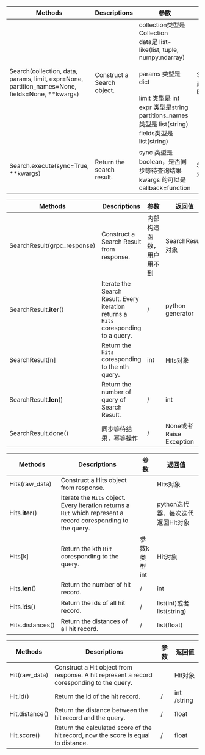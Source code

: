 | Methods                                                      | Descriptions               | 参数                                                         | 返回值                        |
| ------------------------------------------------------------ | -------------------------- | ------------------------------------------------------------ | ----------------------------- |
| Search(collection, data, params, limit, expr=None, partition_names=None, fields=None, **kwargs) | Construct a Search object. | collection类型是 Collection<br />data是 list-like(list, tuple, numpy.ndarray)<br /><br />params 类型是 dict<br /><br />limit 类型是 int <br />expr 类型是string<br />partitions_names类型是 list(string)<br />fields类型是list(string) | Search对象或者Raise Exception |
| Search.execute(sync=True, **kwargs)                          | Return the search result.  | sync 类型是boolean，是否同步等待查询结果<br />kwargs 的可以是 callback=function | SearchResult对象              |


| Methods                     | Descriptions                                                 | 参数                     | 返回值                  |
| --------------------------- | ------------------------------------------------------------ | ------------------------ | ----------------------- |
| SearchResult(grpc_response) | Construct a Search Result from response.                     | 内部构造函数，用户用不到 | SearchResult对象        |
| SearchResult.__iter__()     | Iterate the Search Result. Every iteration returns a `Hits` coresponding to a query. | /                        | python generator        |
| SearchResult[n]             | Return the `Hits` coresponding to the nth query.             | int                      | Hits对象                |
| SearchResult.__len__()      | Return the number of query of Search Result.                 | /                        | int                     |
| SearchResult.done()         | 同步等待结果，幂等操作                                       | /                        | None或者Raise Exception |


| Methods          | Descriptions                                                 | 参数           | 返回值                            |
| ---------------- | ------------------------------------------------------------ | -------------- | --------------------------------- |
| Hits(raw_data)   | Construct a Hits object from response.                       |                | Hits对象                          |
| Hits.__iter__()  | Iterate the `Hits` object. Every iteration returns a `Hit` which represent a record coresponding to the query. |                | python迭代器，每次迭代返回Hit对象 |
| Hits[k]          | Return the kth `Hit` coresponding to the query.              | 参数k 类型 int | Hit对象                           |
| Hits.__len__()   | Return the number of hit record.                             | /              | int                               |
| Hits.ids()       | Return the ids of all hit record.                            | /              | list(int)或者list(string)         |
| Hits.distances() | Return the distances of all hit record.                      | /              | list(float)                       |


| Methods        | Descriptions                                                 | 参数 | 返回值      |
| -------------- | ------------------------------------------------------------ | ---- | ----------- |
| Hit(raw_data)  | Construct a Hit object from response. A hit represent a record coresponding to the query. |      | Hit对象     |
| Hit.id()       | Return the id of the hit record.                             | /    | int /string |
| Hit.distance() | Return the distance between the hit record and the query.    | /    | float       |
| Hit.score()    | Return the calculated score of the hit record, now the score is equal to distance. | /    | float       |



